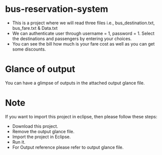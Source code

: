 # bus-reservation-system
- This is a project where we will read three files i.e., bus_destination.txt, bus_fare.txt & Data.txt
- We can authenticate user through username = 1, password = 1. Select the destinations and passengers by entering your choices.
- You can see the bill how much is your fare cost as well as you can get some discounts.

# Glance of output
You can have a glimpse of outputs in the attached output glance file.

# Note
If you want to import this project in eclipse, then please follow these steps:
- Download this project.
- Remove the output glance file.
- Import the project in Eclipse.
- Run it.
- For Output reference please refer to output glance file.
